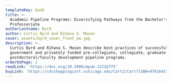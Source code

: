 ```yaml
---
templateKey: book
title: >-
  Academic Pipeline Programs: Diversifying Pathways from the Bachelor's to the
  Professoriate
authorLastname: Byrd
author: Curtis Byrd and Rihana S. Mason
cover: assets/byrd_cover_front_oa.jpg
description: >-
  Curtis Byrd and Rihana S. Mason describe best practices of successful academic
  government and privately funded pre-collegiate, collegiate, graduate, and
  postdoctoral/faculty development pipeline programs.
orderOnPage: 1
readLink: 'https://doi.org/10.3998/mpub.12216775'
buyLink: 'https://cdcshoppingcart.uchicago.edu/Cart2/Cart?ISBN=9781643150239&PRESS=lever'
---
```

